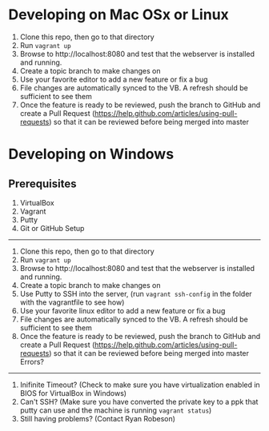 Developing on Mac OSx or Linux
==============================
1. Clone this repo, then go to that directory
2. Run `vagrant up`
3. Browse to http://localhost:8080 and test that the webserver is installed and running.
4. Create a topic branch to make changes on
5. Use your favorite editor to add a new feature or fix a bug
6. File changes are automatically synced to the VB. A refresh should be sufficient to see them
7. Once the feature is ready to be reviewed, push the branch to GitHub and create a Pull Request (https://help.github.com/articles/using-pull-requests) so that it can be reviewed before being merged into master

Developing on Windows
=====================
Prerequisites
-------------
1. VirtualBox
2. Vagrant
3. Putty
4. Git or GitHub
Setup
-----
1. Clone this repo, then go to that directory
2. Run `vagrant up`
3. Browse to http://localhost:8080 and test that the webserver is installed and running.
4. Create a topic branch to make changes on
5. Use Putty to SSH into the server, (run `vagrant ssh-config` in the folder with the vagrantfile to see how)
5. Use your favorite linux editor to add a new feature or fix a bug
6. File changes are automatically synced to the VB. A refresh should be sufficient to see them
7. Once the feature is ready to be reviewed, push the branch to GitHub and create a Pull Request (https://help.github.com/articles/using-pull-requests) so that it can be reviewed before being merged into master
Errors?
-------
1. Inifinite Timeout? (Check to make sure you have virtualization enabled in BIOS for VirtualBox in Windows)
2. Can't SSH? (Make sure you have converted the private key to a ppk that putty can use and the machine is running `vagrant status`)
3. Still having problems? (Contact Ryan Robeson)